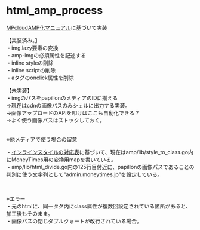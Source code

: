 # html_amp_process

[MPcloudAMP化マニュアル](https://docs.google.com/presentation/d/1qm9DkH-dbQ3JrsmlEDJX0tlOcYdoTgMItDGKomsICAs/edit#slide=id.gd513a6735d_0_0)に基づいて実装

【実装済み。】<br>
・img.lazy要素の変換<br>
・amp-imgの必須属性を記述する<br>
・inline styleの削除<br>
・inline scriptの削除<br>
・aタグのonclick属性を削除<br>

【未実装】<br>
・imgのパスをpapillonのメディアのIDに揃える<br>
 →現在はcdnの画像パスのみシェルに出力する実装。<br>
 →画像アップロードのAPIを叩けばここも自動化できる？<br>
 →よく使う画像パスはストックしておく。


<br>
※他メディアで使う場合の留意<br>

・[インラインスタイルの対応表](https://docs.google.com/spreadsheets/d/1UHE5LBzpFD2l5BVTXnPJAKq8qUGd1Mv9u2MnyR2zCVA/edit#gid=1702748687)に基づいて、現在はamp/lib/style_to_class.go内にMoneyTimes用の変換用mapを書いている。<br>
・amp/lib/html_divide.go内の125行目付近に、papillonの画像パスであることの判別に使う文字列として"admin.moneytimes.jp"を設定している。

<br>

※エラー<br>
・元のhtmlに、同一タグ内にclass属性が複数回設定されている箇所があると、加工後もそのまま。<br>
・画像パスの閉じダブルクォートが改行されている場合。
